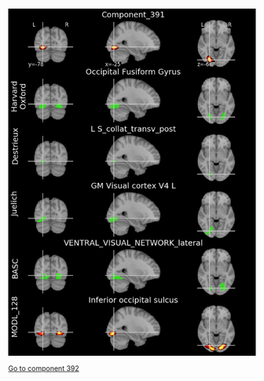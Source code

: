 


![391](preliminary/391.jpg "Component 391")

[Go to component 392](https://parietal-inria.github.io/MODL_atlas/1024/392 "Component 392")